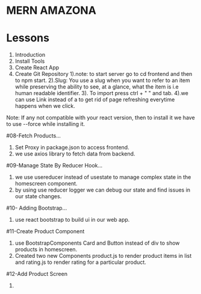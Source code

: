 # MERN AMAZONA

# Lessons

1. Introduction
2. Install Tools
3. Create React App
4. Create Git Repository
   1).note: to start server go to cd frontend and then to npm start.
   2).Slug: You use a slug when you want to refer to an item while preserving the ability to see, at a glance, what the item is i.e human readable identifier.
   3). To import press ctrl + " " and tab.
   4).we can use Link instead of a to get rid of page refreshing everytime happens when we click.

Note: If any not compatible with your react version, then to install it we have to use --force
while installing it.

#08-Fetch Products...

1. Set Proxy in package.json to access frontend.
2. we use axios library to fetch data from backend.

#09-Manage State By Reducer Hook...

1. we use usereducer instead of usestate to manage complex state in the homescreen component.
2. by using use reducer logger we can debug our state and find issues in our state changes.

#10- Adding Bootstrap...

1. use react bootstrap to build ui in our web app.

#11-Create Product Component

1. use BootstrapComponents Card and Button instead of div to show products in homescreen.
2. Created two new Components product.js to render product items in list and rating.js
   to render rating for a particular product.

#12-Add Product Screen

1.
